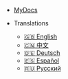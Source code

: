 <!-- _navbar.md -->

- [MyDocs](/#/)

- Translations
	- [:uk: English](/)
	- [:cn: 中文](/zh-cn/)
	- [:de: Deutsch]()
	- [:es: Español]()
	- [:ru: Русский]()







